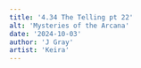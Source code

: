 ```yaml
---
title: '4.34 The Telling pt 22'
alt: 'Mysteries of the Arcana'
date: '2024-10-03'
author: 'J Gray'
artist: 'Keira'
---
```

